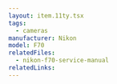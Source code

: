 ```yaml
---
layout: item.11ty.tsx
tags:
  - cameras
manufacturer: Nikon
model: F70
relatedFiles:
  - nikon-f70-service-manual
relatedLinks:
---
```

